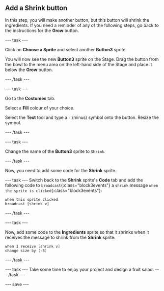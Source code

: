 ## Add a Shrink button

In this step, you will make another button, but this button will shrink the ingredients. If you need a reminder of any of the following steps, go back to the instructions for the **Grow** button.

--- task ---

Click on **Choose a Sprite** and select another **Button3** sprite.

You will now see the new **Button3** sprite on the Stage. Drag the button from the bowl to the menu area on the left-hand side of the Stage and place it below the **Grow**  button.

--- /task ---

--- task ---

Go to the **Costumes** tab. 

Select a **Fill** colour of your choice. 

Select the **Text** tool and type a `-` (minus) symbol onto the button. Resize the symbol.

--- /task ---

--- task ---

Change the name of the **Button3** sprite to `Shrink`.

--- /task ---

Now, you need to add some code for the **Shrink** sprite.

--- task ---
Switch back to the **Shrink** sprite's **Code** tab and add the following code to `broadcast`{:class="block3events"} a `shrink` message `when the sprite is clicked`{:class="block3events"}:

```blocks3
when this sprite clicked
broadcast [shrink v]
```
--- /task ---

--- task ---

Now, add some code to the **Ingredients** sprite so that it shrinks when it receives the message to shrink from the **Shrink** sprite:

```blocks3
when I receive [shrink v]
change size by (-5)
```
--- /task ---

--- task ---
Take some time to enjoy your project and design a fruit salad. 
--- /task ---

--- save ---







 




 





